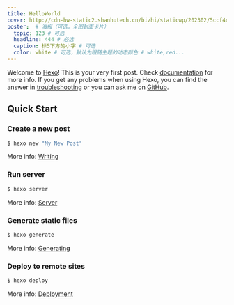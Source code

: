 ```yaml
---
title: HelloWorld
cover: http://cdn-hw-static2.shanhutech.cn/bizhi/staticwp/202302/5ccf4ce9f65b075e980a4bd3587a68f6--1444630449.jpg # 必选
poster:  # 海报（可选，全图封面卡片）
  topic: 123 # 可选
  headline: 444 # 必选
  caption: 标5下方的小字 # 可选
  color: white # 可选，默认为跟随主题的动态颜色 # white,red...
---
```

Welcome to [Hexo](https://hexo.io/)! This is your very first post. Check [documentation](https://hexo.io/docs/) for more info. If you get any problems when using Hexo, you can find the answer in [troubleshooting](https://hexo.io/docs/troubleshooting.html) or you can ask me on [GitHub](https://github.com/hexojs/hexo/issues).

## Quick Start

### Create a new post

``` bash
$ hexo new "My New Post"
```

More info: [Writing](https://hexo.io/docs/writing.html)

### Run server

``` bash
$ hexo server
```

More info: [Server](https://hexo.io/docs/server.html)

### Generate static files

``` bash
$ hexo generate
```

More info: [Generating](https://hexo.io/docs/generating.html)

### Deploy to remote sites

``` bash
$ hexo deploy
```

More info: [Deployment](https://hexo.io/docs/one-command-deployment.html)
